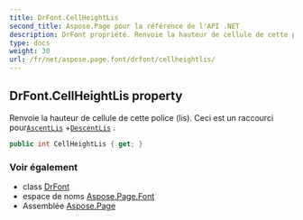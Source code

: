 ```yaml
---
title: DrFont.CellHeightLis
second_title: Aspose.Page pour la référence de l'API .NET
description: DrFont propriété. Renvoie la hauteur de cellule de cette police lis. Ceci est un raccourci pourAscentLis DescentLis .
type: docs
weight: 30
url: /fr/net/aspose.page.font/drfont/cellheightlis/
---
```

## DrFont.CellHeightLis property

Renvoie la hauteur de cellule de cette police (lis). Ceci est un raccourci pour[`AscentLis`](../ascentlis/) +[`DescentLis`](../descentlis/) .

```csharp
public int CellHeightLis { get; }
```

### Voir également

* class [DrFont](../)
* espace de noms [Aspose.Page.Font](../../drfont/)
* Assemblée [Aspose.Page](../../../)


